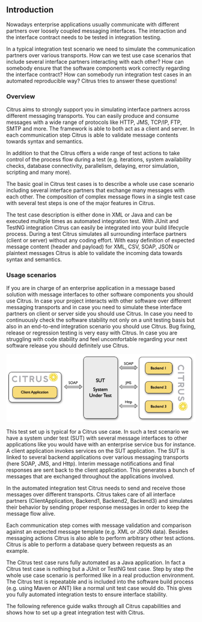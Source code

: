 ## Introduction

Nowadays enterprise applications usually communicate with different partners over loosely coupled messaging interfaces. The interaction and the interface contract needs to be tested in integration testing.

In a typical integration test scenario we need to simulate the communication partners over various transports. How can we test use case scenarios that include several interface partners interacting with each other? How can somebody ensure that the software components work correctly regarding the interface contract? How can somebody run integration test cases in an automated reproducible way? Citrus tries to answer these questions!

### Overview

Citrus aims to strongly support you in simulating interface partners across different messaging transports. You can easily produce and consume messages with a wide range of protocols like HTTP, JMS, TCP/IP, FTP, SMTP and more. The framework is able to both act as a client and server. In each communication step Citrus is able to validate message contents towards syntax and semantics.

In addition to that the Citrus offers a wide range of test actions to take control of the process flow during a test (e.g. iterations, system availability checks, database connectivity, parallelism, delaying, error simulation, scripting and many more).

The basic goal in Citrus test cases is to describe a whole use case scenario including several interface partners that exchange many messages with each other. The composition of complex message flows in a single test case with several test steps is one of the major features in Citrus.

The test case description is either done in XML or Java and can be executed multiple times as automated integration test. With JUnit and TestNG integration Citrus can easily be integrated into your build lifecycle process. During a test Citrus simulates all surrounding interface partners (client or server) without any coding effort. With easy definition of expected message content (header and payload) for XML, CSV, SOAP, JSON or plaintext messages Citrus is able to validate the incoming data towards syntax and semantics.

### Usage scenarios

If you are in charge of an enterprise application in a message based solution with message interfaces to other software components you should use Citrus. In case your project interacts with other software over different messaging transports and in case you need to simulate these interface partners on client or server side you should use Citrus. In case you need to continuously check the software stability not only on a unit testing basis but also in an end-to-end integration scenario you should use Citrus. Bug fixing, release or regression testing is very easy with Citrus. In case you are struggling with code stability and feel uncomfortable regarding your next software release you should definitely use Citrus.

![usage_sample.jpg](images/usage_sample.jpg)

This test set up is typical for a Citrus use case. In such a test scenario we have a system under test (SUT) with several message interfaces to other applications like you would have with an enterprise service bus for instance. A client application invokes services on the SUT application. The SUT is linked to several backend applications over various messaging transports (here SOAP, JMS, and Http). Interim message notifications and final responses are sent back to the client application. This generates a bunch of messages that are exchanged throughout the applications involved.

In the automated integration test Citrus needs to send and receive those messages over different transports. Citrus takes care of all interface partners (ClientApplication, Backend1, Backend2, Backend3) and simulates their behavior by sending proper response messages in order to keep the message flow alive.

Each communication step comes with message validation and comparison against an expected message template (e.g. XML or JSON data). Besides messaging actions Citrus is also able to perform arbitrary other test actions. Citrus is able to perform a database query between requests as an example.

The Citrus test case runs fully automated as a Java application. In fact a Citrus test case is nothing but a JUnit or TestNG test case. Step by step the whole use case scenario is performed like in a real production environment. The Citrus test is repeatable and is included into the software build process (e.g. using Maven or ANT) like a normal unit test case would do. This gives you fully automated integration tests to ensure interface stability.

The following reference guide walks through all Citrus capabilities and shows how to set up a great integration test with Citrus.

